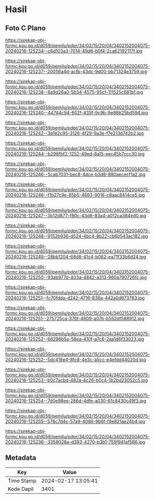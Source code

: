 # Hasil

## Foto C Plano

https://sirekap-obj-formc.kpu.go.id/d059/pemilu/pdpr/34/02/15/20/04/3402152004075-20240216-125234--c6d103a3-7014-49d6-b0f4-2ca62192117f.jpg

https://sirekap-obj-formc.kpu.go.id/d059/pemilu/pdpr/34/02/15/20/04/3402152004075-20240216-125237--20056a4d-acfb-43dc-9d00-bb71324e3759.jpg

https://sirekap-obj-formc.kpu.go.id/d059/pemilu/pdpr/34/02/15/20/04/3402152004075-20240216-125238--8a9d26a0-5b34-4575-95cf-111525c681bf.jpg

https://sirekap-obj-formc.kpu.go.id/d059/pemilu/pdpr/34/02/15/20/04/3402152004075-20240216-125240--44744c94-602f-435f-9c9b-9e86b25bd594.jpg

https://sirekap-obj-formc.kpu.go.id/d059/pemilu/pdpr/34/02/15/20/04/3402152004075-20240216-125242--3b1e2c95-3126-4f29-9a3e-f7e213d742b2.jpg

https://sirekap-obj-formc.kpu.go.id/d059/pemilu/pdpr/34/02/15/20/04/3402152004075-20240216-125244--b296fbf2-1252-49ed-8a15-eec45b7ccc30.jpg

https://sirekap-obj-formc.kpu.go.id/d059/pemilu/pdpr/34/02/15/20/04/3402152004075-20240216-125246--5cab7031-bec8-4dce-b3d6-880aececf1a2.jpg

https://sirekap-obj-formc.kpu.go.id/d059/pemilu/pdpr/34/02/15/20/04/3402152004075-20240216-125246--f1b27c9e-85b5-4693-9016-c8aac8414ce5.jpg

https://sirekap-obj-formc.kpu.go.id/d059/pemilu/pdpr/34/02/15/20/04/3402152004075-20240216-125247--3b12d677-f80c-43d8-83a4-a012ca384ed0.jpg

https://sirekap-obj-formc.kpu.go.id/d059/pemilu/pdpr/34/02/15/20/04/3402152004075-20240216-125248--9152b936-d524-4bc4-8b22-cb6b543ac182.jpg

https://sirekap-obj-formc.kpu.go.id/d059/pemilu/pdpr/34/02/15/20/04/3402152004075-20240216-125249--28bb1204-68d8-41c4-b062-ea71f33b6d24.jpg

https://sirekap-obj-formc.kpu.go.id/d059/pemilu/pdpr/34/02/15/20/04/3402152004075-20240216-125250--93ab977d-403a-4842-a313-960a790726fc.jpg

https://sirekap-obj-formc.kpu.go.id/d059/pemilu/pdpr/34/02/15/20/04/3402152004075-20240216-125251--fc70fdda-d242-4716-836a-442a0d673783.jpg

https://sirekap-obj-formc.kpu.go.id/d059/pemilu/pdpr/34/02/15/20/04/3402152004075-20240216-125251--275725ca-376f-4609-a07b-b552df588912.jpg

https://sirekap-obj-formc.kpu.go.id/d059/pemilu/pdpr/34/02/15/20/04/3402152004075-20240216-125252--66296b5a-58ea-410f-a7c6-2aa1d6f33023.jpg

https://sirekap-obj-formc.kpu.go.id/d059/pemilu/pdpr/34/02/15/20/04/3402152004075-20240216-125252--5dc418e4-8fc8-4e3c-a5cc-e4efdd44020d.jpg

https://sirekap-obj-formc.kpu.go.id/d059/pemilu/pdpr/34/02/15/20/04/3402152004075-20240216-125253--b0c7acbd-482a-4c26-b0c4-1b2bd23052c5.jpg

https://sirekap-obj-formc.kpu.go.id/d059/pemilu/pdpr/34/02/15/20/04/3402152004075-20240216-125254--7d0e98ee-286d-4dfe-a030-61c8430c49f3.jpg

https://sirekap-obj-formc.kpu.go.id/d059/pemilu/pdpr/34/02/15/20/04/3402152004075-20240216-125255--576c7d4c-57a9-4086-9b6f-f9e821ae24b4.jpg

https://sirekap-obj-formc.kpu.go.id/d059/pemilu/pdpr/34/02/15/20/04/3402152004075-20240216-125236--3358028a-d393-4270-b3b1-755f941af566.jpg


## Metadata

| Key        | Value               |
| ---------- | ------------------- |
| Time Stamp | 2024-02-17 13:05:41 |
| Kode Dapil | 3401                |



